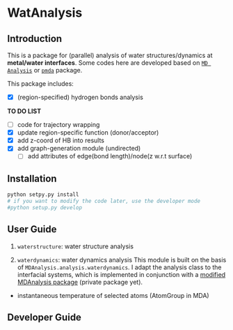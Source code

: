 # WatAnalysis

## Introduction

This is a package for (parallel) analysis of water structures/dynamics at **metal/water interfaces**.
Some codes here are developed based on [`MD Analysis`](https://userguide.mdanalysis.org/2.0.0-dev0/index.html) or [`pmda`](https://www.mdanalysis.org/pmda/) package.

This package includes:

- [x] (region-specified) hydrogen bonds analysis

**TO DO LIST**

- [ ] code for trajectory wrapping
- [x] update region-specific function (donor/acceptor)
- [x] add z-coord of HB into results
- [x] add graph-generation module (undirected)
  - [ ] add attributes of edge(bond length)/node(z w.r.t surface)

## Installation

```bash
python setpy.py install
# if you want to modify the code later, use the developer mode
#python setup.py develop
```

## User Guide

1. `waterstructure`: water structure analysis

2. `waterdynamics`: water dynamics analysis
This module is built on the basis of `MDAnalysis.analysis.waterdynamics`. I adapt the analysis class to the interfacial systems, which is implemented in conjunction with a [modified MDAnalysis package](https://github.com/ChiahsinChu/m_MDAnalysis) (private package yet). 

- instantaneous temperature of selected atoms (AtomGroup in MDA)

## Developer Guide
